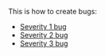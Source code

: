 This is how to create bugs:

- [Severity 1 bug](../../../issues/new?template=bug.md&title=Short%20description%20of%20the%20bug&labels%5B%5D=bug%20-%20severity%201&labels%5B%5D=help%20wanted)
- [Severity 2 bug](../../../issues/new?template=bug.md&title=Short%20description%20of%20the%20bug&labels%5B%5D=bug%20-%20severity%201&labels%5B%5D=help%20wanted)
- [Severity 3 bug](../../../issues/new?template=bug.md&title=Short%20description%20of%20the%20bug&labels%5B%5D=bug%20-%20severity%201&labels%5B%5D=help%20wanted)
 

